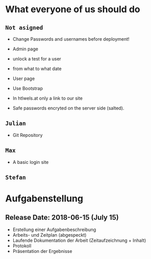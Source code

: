 #  What everyone of us should do

## ``` Not asigned ```
+ Change Passwords and usernames before deployment!

+ Admin page
+ unlock a test for a user
+ from what to what date

+ User page
+ Use Bootstrap
+ In htlwels.at only a link to our site

+ Safe passwords encryted on the server side (salted).

## ``` Julian ```
+ Git Repository

## ```Max```
+ A basic login site

## ```Stefan```


# Aufgabenstellung 
## Release Date: 2018-06-15 (July 15)
+ Erstellung einer Aufgabenbeschreibung
+ Arbeits- und Zeitplan (abgespeckt)
+ Laufende Dokumentation der Arbeit (Zeitaufzeichnung + Inhalt) 
+ Protokoll
+ Präsentation der Ergebnisse

